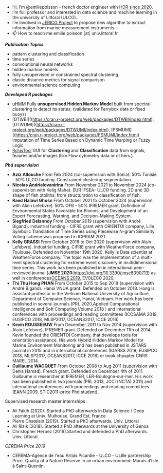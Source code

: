 - Hi, I’m @emiliepoisson - french doctor engineer with [HDR since 2020](https://hal.archives-ouvertes.fr/tel-03059280).
- I’m full professor and interested in data science and machine learning in the university of Littoral (ULCO). 
- I’m involved in [JERICO Project](https://www.jerico-ri.eu/) to propose new algorithm to extract information from marine measurement instruments. 
- 📫 How to reach me emilie.poisson [at] univ.littoral.fr

***Publication Topics***
- pattern clustering and classification
- time series
- convolutional neural networks
- hidden markov models
- fully unsupervised or constrained spectral clustering
- elastic distance metrics for signal comparison
- environmental science computing

***Developed R packages***
- [uHMM](https://cran.r-project.org/web/packages/uHMM/index.html) Fully **unsupervised Hidden Markov Model** built from spectral clustering to detect its states; (validated for Ferrybox data or fixed buoys)
- [DTWBI]((https://cran.r-project.org/web/packages/DTWBI/index.html), [DTWUMI]((https://cran.r-project.org/web/packages/DTWUMI/index.html), [FSMUMI]((https://cran.r-project.org/web/packages/FSMUMI/index.html) Imputation of Time Series Based on Dynamic Time Warping or Fuzzy Logic
- [RclusTool](https://cran.r-project.org/web/packages/RclusTool/index.html) GUI for **Clustering** and **Classification** data from signals, feaures and/or images (like Flow cytometry data or ot hers.)

***Phd supervision***
- **Aziz Allouche** From Feb 2024 (co-supervision with Sonia). 50% Tunisie - 50% ULCO funding. 
Constrained clustering segmentation.
- **Nicolas Andrialovanirina** From November 2021 to November 2024 (co-supervision with Kelig Mahe). EUR IFSEA- ULCO funding. 
2D and 3D shape of fish otoliths: from structuration to classification of fish.
- **Raed Halawi Ghosn** From October 2021 to October 2024  (supervision with Alain Lefebvre). 50% OFB - 50% IFREMER grant.
Definition of Environmental States Favorable for Blooms, and Development of an Expert Forecasting, Warning, and Decision-Making System.
- **Siegfried Delannoy** From October 2019 (supervision with André Bigand). Industrial funding - CIFRE grant with ORIENTOI company, Lille. 
Symbolic Translation of Time Series using Piecewise N-gram Similarity Voting scheme was proposed in ICPRAM 2021. 
- **Kelly GRASSI** From October 2018 to Oct 2020 (supervision with Alain Lefebvre). Industrial funding, CIFRE grant with WeatherForce company, Toulouse. Defended on November 19th 2020. Kelly is Data scientist at WeatherForce company.
The topic was the implementation of a multi-level spectral clustering for extreme event discovery in multidimensional time series. This work has been published in  in international peer-reviewed journal [**JMSE 2020**(https://doi.org/10.3390/jmse8090713)
as well in conferences[OCEANS 2019](https://ieeexplore.ieee.org/document/8867261), EVOLEC0 2020, 
- **Thi Thu Hong PHAN** From October 2015 to Sep 2018 (supervision with André Bigand). Hanoi VNUA grant. Defended on October 2018. Hong is assistant professor in the Vietnam National University of Agriculture, Department of Computer Science, Hanoi, Vietnam. 
Her work has been published in several journals (PRL 2020,Applied Computational Intelligence and Soft Computing Volume 2018  ) and international conferences with proceedings and reading committees (ICCSAMA 2019, EUSIPCO 2018, MLSP2017, OCEANS2017, ICCE 2016)
- **Kevin ROUSSEEUW** From December 2011 to Nov 2014 (supervision with Alain Lefebvre). IFREMER grant. Defended on December 11th of 2014. Kevin founded the ORIENTOI Company, that develops tools for orientation assistance. 
His work Hybrid Hidden Markov Model for Marine Environment Monitoring and has been published in JSTARS journal in 2015 and in international conferences (IGARSS 2019, EUSIPCO 2018, MLSP2017, OCEANS2017, ICCE 2016) or book chpapter CNRS MAREL 2014.
- **Guillaume WACQUET** From October 2008 to Aug 2011 (supervision with Denis Hamad). French grant. Defended on December 4th of 2011. Guillaume is researcher at IFREMER, LER-Boulogne-sur-mer. 
His work has been published in two journals (PRL 2013,  JCCI (NCTA) 2011) and international conferences with proceedings and reading committees (EANN 2009, STIC2011-price Phd student).

Supervised research master internships : 
- Ali Fakih (2020). Started a PhD afterwards in Data Science / Deep Learning at Univ. Mulhouse, Grand Est, France
- Pierre Chatelain (2019). Started a PhD afterwards. Univ. Littoral
- Ali Rizik (2018). Started a PhD afterwards at the University of Genoa
- Christopher Herbez (2016).Started and defended a PhD afterwards. Univ. Littoral

*CEREMA Price 2019* 
- CEREMA-Agence de l'eau Artois Picardie - ULCO - ULille partnership Price. 
Quality of a Nature Reserve in an urban environment: Marais d’Isle à Saint-Quentin.


<!---
emiliepoisson/emiliepoisson is a ✨ special ✨ repository because its `README.md` (this file) appears on your GitHub profile.
You can click the Preview link to take a look at your changes.
--->
